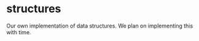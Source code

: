structures
==========

Our own implementation of data structures. We plan on implementing this with time.
